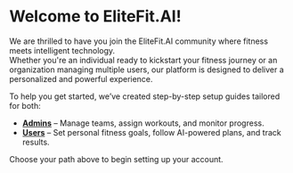 # Welcome to EliteFit.AI!

We are thrilled to have you join the EliteFit.AI community where fitness meets intelligent technology.  
Whether you're an individual ready to kickstart your fitness journey or an organization managing multiple users, our platform is designed to deliver a personalized and powerful experience.

To help you get started, we’ve created step-by-step setup guides tailored for both:

- [**Admins**](/category/admin) – Manage teams, assign workouts, and monitor progress.
- [**Users**](/category/user) – Set personal fitness goals, follow AI-powered plans, and track results.

Choose your path above to begin setting up your account.
